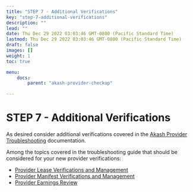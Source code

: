 ```yaml
---
title: "STEP 7 - Additional Verifications"
key: "step-7-additional-verifications"
description: ""
lead: ""
date: Thu Dec 29 2022 03:03:46 GMT-0800 (Pacific Standard Time)
lastmod: Thu Dec 29 2022 03:03:46 GMT-0800 (Pacific Standard Time)
draft: false
images: []
weight: 1
toc: true

menu:
    docs:
        parent: "akash-provider-checkup"

---
```

STEP 7 - Additional Verifications
=================================

As desired consider additional verifications covered in the [Akash Provider Troubleshooting](../../akash-provider-troubleshooting/) documentation.

Among the topics covered in the troubleshooting guide that should be considered for your new provider verifications:

*   [Provider Lease Verifications and Management](../../akash-provider-troubleshooting/provider-lease-management.md)
*   [Provider Manifest Verifications and Management](../../akash-provider-troubleshooting/provider-manifests.md)
*   [Provider Earnings Review](../../akash-provider-troubleshooting/provider-earnings.md)